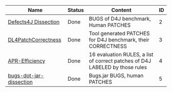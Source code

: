 | Name | Status | Content | ID |
| -------- | ------- | ------- | ------- |
| [Defects4J Dissection](https://github.com/program-repair/defects4j-dissection) | Done | BUGS of D4J benchmark, Human PATCHES | 2 |
| [DL4PatchCorrectness](https://github.com/TruX-DTF/DL4PatchCorrectness) | Done | Tool generated PATCHES for D4J benchmark, their CORRECTNESS | 3 |
| [APR-Efficiency](https://github.com/TruX-DTF/APR-Efficiency) | Done | 16 evaluation RULES, a list of correct patches of D4J LABELED by those rules | 4 |
| [bugs-dot-jar-dissection](https://github.com/tdurieux/bugs-dot-jar-dissection/tree/master) | Done | Bugs.jar BUGS, human PATCHES | 5 |
